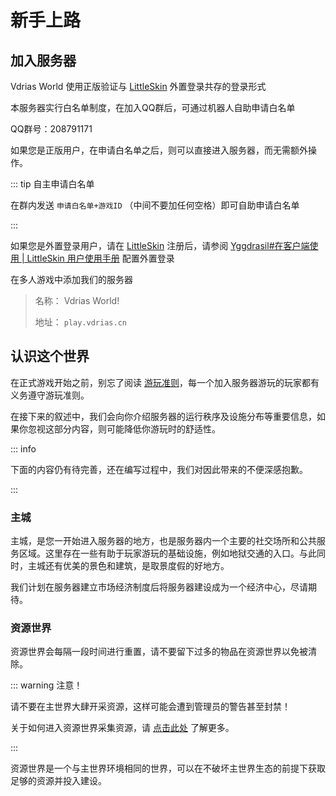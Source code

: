 # 新手上路

## 加入服务器

Vdrias World 使用正版验证与 [LittleSkin](https://littlesk.in) 外置登录共存的登录形式

本服务器实行白名单制度，在加入QQ群后，可通过机器人自助申请白名单

QQ群号：208791171

如果您是正版用户，在申请白名单之后，则可以直接进入服务器，而无需额外操作。

::: tip 自主申请白名单

在群内发送 `申请白名单+游戏ID` （中间不要加任何空格）即可自助申请白名单

:::

如果您是外置登录用户，请在 [LittleSkin](https://littleskin.cn) 注册后，请参阅 [Yggdrasil#在客户端使用 | LittleSkin 用户使用手册](https://manual.littlesk.in/advanced/yggdrasil.html#在客户端使用) 配置外置登录

在多人游戏中添加我们的服务器

>名称：  Vdrias World!
>
>地址：  `play.vdrias.cn`

## 认识这个世界

在正式游戏开始之前，别忘了阅读 [游玩准则](/rules)，每一个加入服务器游玩的玩家都有义务遵守游玩准则。

在接下来的叙述中，我们会向你介绍服务器的运行秩序及设施分布等重要信息，如果你忽视这部分内容，则可能降低你游玩时的舒适性。

::: info

下面的内容仍有待完善，还在编写过程中，我们对因此带来的不便深感抱歉。

:::

### 主城

主城，是您一开始进入服务器的地方，也是服务器内一个主要的社交场所和公共服务区域。这里存在一些有助于玩家游玩的基础设施，例如地狱交通的入口。与此同时，主城还有优美的景色和建筑，是取景度假的好地方。

我们计划在服务器建立市场经济制度后将服务器建设成为一个经济中心，尽请期待。

### 资源世界

资源世界会每隔一段时间进行重置，请不要留下过多的物品在资源世界以免被清除。

::: warning 注意！

请不要在主世界大肆开采资源，这样可能会遭到管理员的警告甚至封禁！

关于如何进入资源世界采集资源，请 [点击此处](/command#前往资源世界) 了解更多。

:::

资源世界是一个与主世界环境相同的世界，可以在不破坏主世界生态的前提下获取足够的资源并投入建设。
